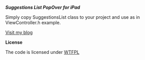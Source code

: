 ***Suggestions List PopOver for iPad*** 

Simply copy SuggestionsList class to your project and use as in ViewController.h example.

[Visit my blog](http://tetek.wordpress.com   "blog")

**License**

The code is licensed under [WTFPL](http://en.wikipedia.org/wiki/WTFPL)
